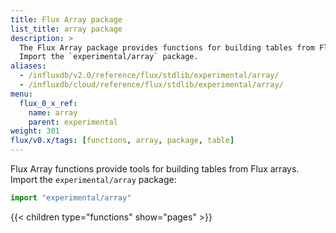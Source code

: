 ```yaml
---
title: Flux Array package
list_title: array package
description: >
  The Flux Array package provides functions for building tables from Flux arrays.
  Import the `experimental/array` package.
aliases:
  - /influxdb/v2.0/reference/flux/stdlib/experimental/array/
  - /influxdb/cloud/reference/flux/stdlib/experimental/array/
menu:
  flux_0_x_ref:
    name: array
    parent: experimental
weight: 301
flux/v0.x/tags: [functions, array, package, table]
---
```


Flux Array functions provide tools for building tables from Flux arrays.
Import the `experimental/array` package:

```js
import "experimental/array"
```

{{< children type="functions" show="pages" >}}
